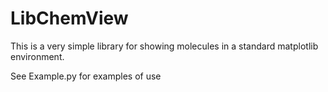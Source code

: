 # LibChemView

This is a very simple library for showing molecules in a standard matplotlib environment.

See Example.py for examples of use
